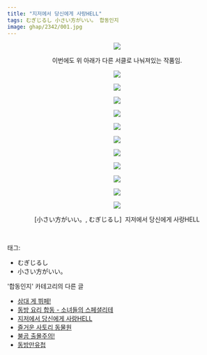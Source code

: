 ```yaml
---
title: "지저에서 당신에게 사랑HELL"
tags: むぎじるし 小さい方がいい。 합동인지
image: ghap/2342/001.jpg
---
```

<div class="article">
<p style="text-align: center; clear: none; float: none;"><img src="{{ site.nasurl }}/ghap/2342/001.jpg"/></p>
<p style="text-align: center; clear: none; float: none;">이번에도 위 아래가 다른 서클로 나눠져있는 작품임.</p>
<p style="text-align: center; clear: none; float: none;"><img src="{{ site.nasurl }}/ghap/2342/002.jpg"/></p>
<p style="text-align: center; clear: none; float: none;"><img src="{{ site.nasurl }}/ghap/2342/003.jpg"/></p>
<p style="text-align: center; clear: none; float: none;"><img src="{{ site.nasurl }}/ghap/2342/004.jpg"/></p>
<p style="text-align: center; clear: none; float: none;"><img src="{{ site.nasurl }}/ghap/2342/005.jpg"/></p>
<p style="text-align: center; clear: none; float: none;"><img src="{{ site.nasurl }}/ghap/2342/006.jpg"/></p>
<p style="text-align: center; clear: none; float: none;"><img src="{{ site.nasurl }}/ghap/2342/007.jpg"/></p>
<p style="text-align: center; clear: none; float: none;"><img src="{{ site.nasurl }}/ghap/2342/008.jpg"/></p>
<p style="text-align: center; clear: none; float: none;"><img src="{{ site.nasurl }}/ghap/2342/009.jpg"/></p>
<p style="text-align: center; clear: none; float: none;"><img src="{{ site.nasurl }}/ghap/2342/010.jpg"/></p>
<p style="text-align: center; clear: none; float: none;"><img src="{{ site.nasurl }}/ghap/2342/011.jpg"/></p>
<p style="text-align: center; clear: none; float: none;"><img src="{{ site.nasurl }}/ghap/2342/012.jpg"/></p>
<p style="text-align: center; clear: none; float: none;">[小さい方がいい。, むぎじるし]  지저에서 당신에게 사랑HELL</p>
<p><br/></p>
</div><div class="tagTrail">
<p>태그: </p>
<ul>
<li>むぎじるし</li>
<li>小さい方がいい。</li>
</ul>
</div><div class="another">
<p>'합동인지' 카테고리의 다른 글</p>
<ul>
<li><a href="/2016-09-27-ghap_2369">삼대 게 뷔페!</a></li>
<li><a href="/2016-09-26-ghap_2349">동방 요리 합동 - 소녀들의 스페셜리테</a></li>
<li><a href="/2016-09-25-ghap_2342">지저에서 당신에게 사랑HELL</a></li>
<li><a href="/2016-09-25-ghap_2340">즐거운 사토리 동물원</a></li>
<li><a href="/2016-09-25-ghap_2330">불곰 출몰주의!</a></li>
<li><a href="/2016-09-24-ghap_2319">동방만유첩</a></li>
</ul>
</div><div class="cb_module cb_fluid">
<div class="cb_wrt cb_profile">
</div><!-- commentList close -->
</div>